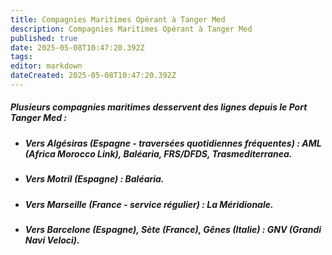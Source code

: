 ```yaml
---
title: Compagnies Maritimes Opérant à Tanger Med
description: Compagnies Maritimes Opérant à Tanger Med
published: true
date: 2025-05-08T10:47:20.392Z
tags: 
editor: markdown
dateCreated: 2025-05-08T10:47:20.392Z
---
```


##### Plusieurs compagnies maritimes desservent des lignes depuis le Port Tanger Med :

  * ##### **Vers Algésiras \(Espagne - traversées quotidiennes fréquentes\) :** AML \(Africa Morocco Link\), Baléaria, FRS/DFDS, Trasmediterranea.

  * ##### **Vers Motril \(Espagne\) :** Baléaria.

  * ##### **Vers Marseille \(France - service régulier\) :** La Méridionale.

  * ##### **Vers Barcelone \(Espagne\), Sète \(France\), Gênes \(Italie\) :** GNV \(Grandi Navi Veloci\).
